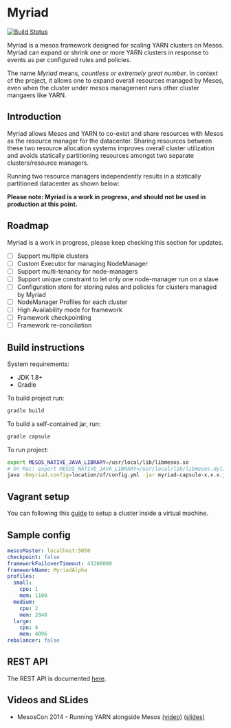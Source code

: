 # Myriad

[![Build Status](https://travis-ci.org/mesos/myriad.svg)](https://travis-ci.org/mesos/myriad)

Myriad is a mesos framework designed for scaling YARN clusters on Mesos. Myriad can expand or shrink one or more YARN clusters in response to events as per configured rules and policies.

The name _Myriad_ means, _countless or extremely great number_. In context of the project, it allows one to expand overall resources managed by Mesos, even when the cluster under mesos management runs other cluster mangaers like YARN.

## Introduction

Myriad allows Mesos and YARN to co-exist and share resources with Mesos as the resource manager for the datacenter. Sharing resources between these two resource allocation systems improves overall cluster utilization and avoids statically partitioning resources amongst two separate clusters/resource managers.

Running two resource managers independently results in a statically partitioned datacenter as shown below:

**Please note: Myriad is a work in progress, and should not be used in production at this point.**

## Roadmap
Myriad is a work in progress, please keep checking this section for updates.

- [ ] Support multiple clusters
- [ ] Custom Executor for managing NodeManager
- [ ] Support multi-tenancy for node-managers
- [ ] Support unique constraint to let only one node-manager run on a slave
- [ ] Configuration store for storing rules and policies for clusters managed by Myriad
- [ ] NodeManager Profiles for each cluster
- [ ] High Availability mode for framework
- [ ] Framework checkpointing
- [ ] Framework re-conciliation

## Build instructions
System requirements:
* JDK 1.8+
* Gradle

To build project run:
```bash
gradle build
```

To build a self-contained jar, run:
```bash
gradle capsule
```

To run project:
```bash
export MESOS_NATIVE_JAVA_LIBRARY=/usr/local/lib/libmesos.so
# On Mac: export MESOS_NATIVE_JAVA_LIBRARY=/usr/local/lib/libmesos.dylib
java -Dmyriad.config=location/of/config.yml -jar myriad-capsule-x.x.x.jar
```

## Vagrant setup

You can following this [guide](docs/vagrant.md) to setup a cluster inside a virtual machine.

## Sample config

```yaml
mesosMaster: localhost:5050
checkpoint: false
frameworkFailoverTimeout: 43200000
frameworkName: MyriadAlpha
profiles:
  small:
    cpu: 1
    mem: 1100
  medium:
    cpu: 2
    mem: 2048
  large:
    cpu: 4
    mem: 4096
rebalancer: false
```

## REST API

The REST API is documented [here](docs/API.md).

## Videos and SLides
* MesosCon 2014 - Running YARN alongside Mesos [(video)](https://www.youtube.com/watch?v=d7vZWm_xS9c) [(slides)](https://speakerdeck.com/mohit/running-yarn-alongside-mesos-mesoscon-2014)
